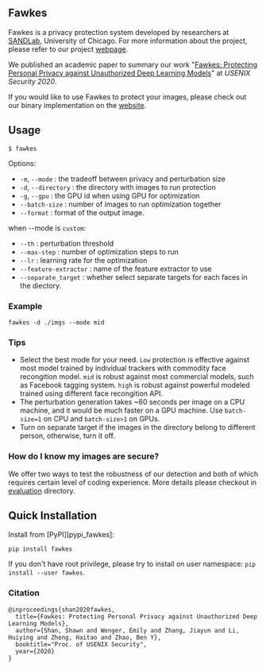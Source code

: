 Fawkes
------

Fawkes is a privacy protection system developed by researchers at [SANDLab](http://sandlab.cs.uchicago.edu/), University of Chicago. For more information about the project, please refer to our project [webpage](http://sandlab.cs.uchicago.edu/fawkes/).  

We published an academic paper to summary our work "[Fawkes: Protecting Personal Privacy against Unauthorized Deep Learning Models](https://www.shawnshan.com/files/publication/fawkes.pdf)" at *USENIX Security 2020*. 

If you would like to use Fawkes to protect your images, please check out our binary implementation on the [website](http://sandlab.cs.uchicago.edu/fawkes/#code). 



Usage
-----

`$ fawkes`

Options:

* `-m`, `--mode`       : the tradeoff between privacy and perturbation size
* `-d`, `--directory`  : the directory with images to run protection 
* `-g`, `--gpu`        : the GPU id when using GPU for optimization
* `--batch-size`       : number of images to run optimization together 
* `--format`      : format of the output image. 

when --mode is `custom`: 
* `--th`       : perturbation threshold
* `--max-step`       : number of optimization steps to run 
* `--lr`       : learning rate for the optimization
* `--feature-extractor` : name of the feature extractor to use
* `--separate_target`   : whether select separate targets for each faces in the diectory. 

### Example

`fawkes -d ./imgs --mode mid`

### Tips

- Select the best mode for your need. `Low` protection is effective against most model trained by individual trackers with commodity face recongition model. `mid` is robust against most commercial models, such as Facebook tagging system. `high` is robust against powerful modeled trained using different face recongition API. 
- The perturbation generation takes ~60 seconds per image on a CPU machine, and it would be much faster on a GPU machine. Use `batch-size=1` on CPU and `batch-size>1` on GPUs. 
- Turn on separate target if the images in the directory belong to different person, otherwise, turn it off. 

### How do I know my images are secure? 

We offer two ways to test the robustness of our detection and both of which requires certain level of coding experience. More details please checkout in [evaluation](https://github.com/Shawn-Shan/fawkes/tree/master/evaluation) directory. 


Quick Installation
------------------

Install from [PyPI][pypi_fawkes]:

```
pip install fawkes
```

If you don't have root privilege, please try to install on user namespace: `pip install --user fawkes`.



### Citation
```
@inproceedings{shan2020fawkes,
  title={Fawkes: Protecting Personal Privacy against Unauthorized Deep Learning Models},
  author={Shan, Shawn and Wenger, Emily and Zhang, Jiayun and Li, Huiying and Zheng, Haitao and Zhao, Ben Y},
  booktitle="Proc. of USENIX Security",
  year={2020}
}
```
